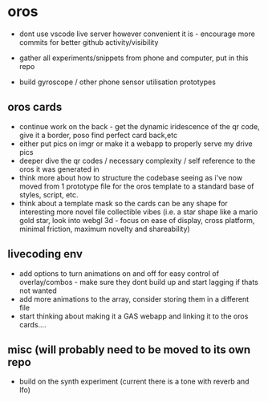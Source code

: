 # oros
- dont use vscode live server however convenient it is - encourage more commits for better github activity/visibility
- gather all experiments/snippets from phone and computer, put in this repo

- build gyroscope / other phone sensor utilisation prototypes


## oros cards
- continue work on the back - get the dynamic iridescence of the qr code, give it a border, poso find perfect card back,etc 
- either put pics on imgr or make it a webapp to properly serve my drive pics
- deeper dive the qr codes / necessary complexity / self reference to the oros it was generated in
- think more about how to structure the codebase seeing as i've now moved from 1 prototype file for the oros template to a standard base of styles, script, etc.
- think about a template mask so the cards can be any shape for interesting more novel file collectible vibes (i.e. a star shape like a mario gold star, look into webgl 3d - focus on ease of display, cross platform, minimal friction, maximum novelty and shareability)

##  livecoding env
  - add options to turn animations on and off for easy control of overlay/combos - make sure they dont build up and start lagging if thats not wanted
  - add more animations to the array, consider storing them in a different file
  - start thinking about making it a GAS webapp and linking it to the oros cards....  


## misc (will probably need to be moved to its own repo
  - build on the synth experiment (current there is a tone with reverb and lfo)
